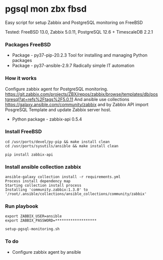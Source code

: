 # pgsql mon zbx fbsd

Easy script for setup Zabbix and PostgreSQL monitoring on FreeBSD

Tested: FreeBSD 13.0, Zabbix 5.0.11, PostgreSQL 12.6 + TimescaleDB 2.2.1

### Packages FreeBSD

- Package - py37-pip-20.2.3		Tool for installing and managing Python packages
- Package - py37-ansible-2.9.7		Radically simple IT automation

### How it works

Configure zabbix agent for PostgreSQL monitoring. https://git.zabbix.com/projects/ZBX/repos/zabbix/browse/templates/db/postgresql?at=refs%2Ftags%2F5.0.11 And ansible use collections 
https://galaxy.ansible.com/community/zabbix and by Zabbix API import PosgreSQL Template and 
update Zabbix server host.

- Python package - zabbix-api 0.5.4

### Install FreeBSD

```console
cd /usr/ports/devel/py-pip && make install clean
cd /usr/ports/sysutils/ansible && make install clean

pip install zabbix-api
```
### Install ansible collection zabbix

```console
ansible-galaxy collection install -r requirements.yml
Process install dependency map
Starting collection install process
Installing 'community.zabbix:1.3.0' to '/root/.ansible/collections/ansible_collections/community/zabbix'
```

### Run playbook
```console
export ZABBIX_USER=ansible
export ZABBIX_PASSWORD=*******************

setup-pgsql-monitoring.sh
```
### To do

- Configure zabbix agent by ansible